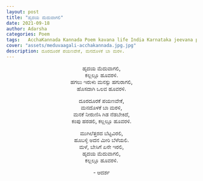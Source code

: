 ```yaml
---
layout: post
title: "ಹೃದಯ ಮೆದುವಾಗಲಿ"
date: 2021-09-18
author: Adarsha
categories: Poem
tags:	AcchaKannada Kannada Poem kavana life India Karnataka jeevana philosophy heart manassu
cover: "assets/meduvaagali-acchakannada.jpg.jpg"
description: ದೂರದೂರಕೆ ಪಯಣವೇಕೆ, ಮನದೊಳಕೆ ಬಾ ಮರಳಿ.
---
```


<p align ="center"> ಹೃದಯ ಮೆದುವಾಗಲಿ, <br>
ಕಲ್ಲಲ್ಲೂ ಹೂವರಳಿ. <br>
ಹಗಲು ಇರುಳು ಮನಸ್ಸು ಹಗುರಾಗಲಿ, <br>
ಹೊಸದಾಗಿ ಒಲವ ಹೂವರಳಿ. </p> <!--more-->

<p align ="center"> ದೂರದೂರಕೆ ಪಯಣವೇಕೆ, <br>
ಮನದೊಳಕೆ ಬಾ ಮರಳಿ, <br>
ಮನಕೆ ನೀರುಣಿಸಿ ಗಿಡ ನೆಡಬೇಕಿದೆ, <br>
ಕಂಪು ಹರಡಲಿ, ಕಲ್ಲಲ್ಲೂ ಹೂವರಳಿ. </p>

<p align ="center"> ಮುಗಿಲೆತ್ತರದ ಬೆಟ್ಟವಿರಲಿ, <br>
ಹೂಬಳ್ಳಿ ಅದನ ಮೀರಿ ಬೆಳೆಯಲಿ. <br>
ಮಳೆ, ಬೇಸಿಗೆ ಏನೇ ಇರಲಿ, <br>
ಹೃದಯ ಮೆದುವಾಗಲಿ, <br>
ಕಲ್ಲಲ್ಲೂ ಹೂವರಳಿ. </p>

<p align ="center"> - ಆದರ್ಶ</p>
